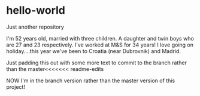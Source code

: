 # hello-world
Just another repository

I'm 52 years old, married with three children. A daughter and twin boys who are 27 and 23 respectively.
I've worked at M&S for 34 years!
I love going on holiday....this year we've been to Croatia (near Dubrovnik) and Madrid.

Just padding this out with some more text to commit to the branch rather than the master<<<<<<< readme-edits

NOW I'm in the branch version rather than the master version of this project!

